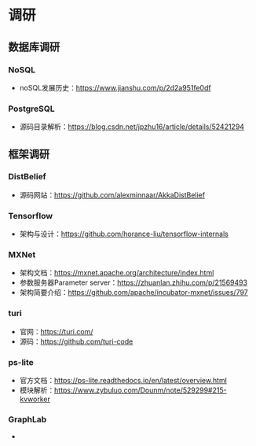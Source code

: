 # 调研

## 数据库调研

### NoSQL

- noSQL发展历史：https://www.jianshu.com/p/2d2a951fe0df

### PostgreSQL

- 源码目录解析：https://blog.csdn.net/jpzhu16/article/details/52421294



## 框架调研

### DistBelief

- 源码网站：https://github.com/alexminnaar/AkkaDistBelief



### Tensorflow

- 架构与设计：https://github.com/horance-liu/tensorflow-internals



### MXNet

- 架构文档：https://mxnet.apache.org/architecture/index.html
- 参数服务器Parameter server：https://zhuanlan.zhihu.com/p/21569493
- 架构简要介绍：https://github.com/apache/incubator-mxnet/issues/797



### turi

- 官网：https://turi.com/
- 源码：https://github.com/turi-code



### ps-lite

- 官方文档：https://ps-lite.readthedocs.io/en/latest/overview.html
- 模块解析：https://www.zybuluo.com/Dounm/note/529299#215-kvworker

### GraphLab

- 